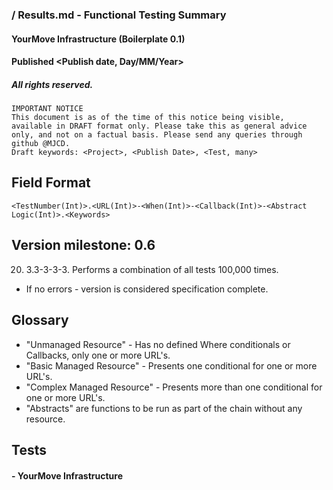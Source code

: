 ### <Project> / Results.md - Functional Testing Summary
#### YourMove Infrastructure (Boilerplate 0.1)
#### Published <Publish date, Day/MM/Year>
##### All rights reserved.

    IMPORTANT NOTICE
    This document is as of the time of this notice being visible, available in DRAFT format only. Please take this as general advice only, and not on a factual basis. Please send any queries through github @MJCD.
    Draft keywords: <Project>, <Publish Date>, <Test, many>

## Field Format

    <TestNumber(Int)>.<URL(Int)>-<When(Int)>-<Callback(Int)>-<Abstract Logic(Int)>.<Keywords>

## Version milestone: 0.6

20. 3.3-3-3-3.		Performs a combination of all tests 100,000 times.

* If no errors - version is considered specification complete.

## Glossary

* "Unmanaged Resource" - Has no defined Where conditionals or Callbacks, only one or more URL's.
* "Basic Managed Resource" - Presents one conditional for one or more URL's.
* "Complex Managed Resource" - Presents more than one conditional for one or more URL's.
* "Abstracts" are functions to be run as part of the chain without any resource.

## Tests


#### - YourMove Infrastructure